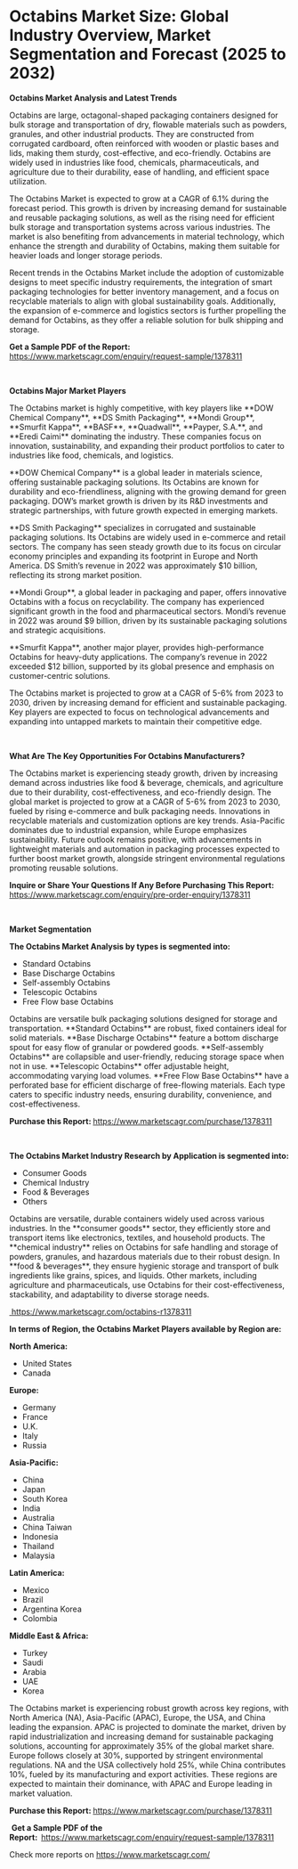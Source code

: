 <p><h1>Octabins Market Size: Global Industry Overview, Market Segmentation and Forecast (2025 to 2032)</h1></p><p><strong>Octabins Market Analysis and Latest Trends</strong></p>
<p><p>Octabins are large, octagonal-shaped packaging containers designed for bulk storage and transportation of dry, flowable materials such as powders, granules, and other industrial products. They are constructed from corrugated cardboard, often reinforced with wooden or plastic bases and lids, making them sturdy, cost-effective, and eco-friendly. Octabins are widely used in industries like food, chemicals, pharmaceuticals, and agriculture due to their durability, ease of handling, and efficient space utilization.</p><p>The Octabins Market is expected to grow at a CAGR of 6.1% during the forecast period. This growth is driven by increasing demand for sustainable and reusable packaging solutions, as well as the rising need for efficient bulk storage and transportation systems across various industries. The market is also benefiting from advancements in material technology, which enhance the strength and durability of Octabins, making them suitable for heavier loads and longer storage periods.</p><p>Recent trends in the Octabins Market include the adoption of customizable designs to meet specific industry requirements, the integration of smart packaging technologies for better inventory management, and a focus on recyclable materials to align with global sustainability goals. Additionally, the expansion of e-commerce and logistics sectors is further propelling the demand for Octabins, as they offer a reliable solution for bulk shipping and storage.</p></p>
<p><strong>Get a Sample PDF of the Report:&nbsp;</strong> <a href="https://www.marketscagr.com/enquiry/request-sample/1378311?utm_campaign=2115&utm_medium=2&utm_source=Github&utm_content=ia&utm_term=24012025&utm_id=octabins">https://www.marketscagr.com/enquiry/request-sample/1378311</a></p>
<p>&nbsp;</p>
<p><strong>Octabins Major Market Players</strong></p>
<p><p>The Octabins market is highly competitive, with key players like **DOW Chemical Company**, **DS Smith Packaging**, **Mondi Group**, **Smurfit Kappa**, **BASF**, **Quadwall**, **Payper, S.A.**, and **Eredi Caimi** dominating the industry. These companies focus on innovation, sustainability, and expanding their product portfolios to cater to industries like food, chemicals, and logistics.</p><p>**DOW Chemical Company** is a global leader in materials science, offering sustainable packaging solutions. Its Octabins are known for durability and eco-friendliness, aligning with the growing demand for green packaging. DOW’s market growth is driven by its R&D investments and strategic partnerships, with future growth expected in emerging markets.</p><p>**DS Smith Packaging** specializes in corrugated and sustainable packaging solutions. Its Octabins are widely used in e-commerce and retail sectors. The company has seen steady growth due to its focus on circular economy principles and expanding its footprint in Europe and North America. DS Smith’s revenue in 2022 was approximately $10 billion, reflecting its strong market position.</p><p>**Mondi Group**, a global leader in packaging and paper, offers innovative Octabins with a focus on recyclability. The company has experienced significant growth in the food and pharmaceutical sectors. Mondi’s revenue in 2022 was around $9 billion, driven by its sustainable packaging solutions and strategic acquisitions.</p><p>**Smurfit Kappa**, another major player, provides high-performance Octabins for heavy-duty applications. The company’s revenue in 2022 exceeded $12 billion, supported by its global presence and emphasis on customer-centric solutions.</p><p>The Octabins market is projected to grow at a CAGR of 5-6% from 2023 to 2030, driven by increasing demand for efficient and sustainable packaging. Key players are expected to focus on technological advancements and expanding into untapped markets to maintain their competitive edge.</p></p>
<p>&nbsp;</p>
<p><strong>What Are The Key Opportunities For Octabins Manufacturers?</strong></p>
<p><p>The Octabins market is experiencing steady growth, driven by increasing demand across industries like food & beverage, chemicals, and agriculture due to their durability, cost-effectiveness, and eco-friendly design. The global market is projected to grow at a CAGR of 5-6% from 2023 to 2030, fueled by rising e-commerce and bulk packaging needs. Innovations in recyclable materials and customization options are key trends. Asia-Pacific dominates due to industrial expansion, while Europe emphasizes sustainability. Future outlook remains positive, with advancements in lightweight materials and automation in packaging processes expected to further boost market growth, alongside stringent environmental regulations promoting reusable solutions.</p></p>
<p><strong>Inquire or Share Your Questions If Any Before Purchasing This Report:</strong> <a href="https://www.marketscagr.com/enquiry/pre-order-enquiry/1378311?utm_campaign=2115&utm_medium=2&utm_source=Github&utm_content=ia&utm_term=24012025&utm_id=octabins">https://www.marketscagr.com/enquiry/pre-order-enquiry/1378311</a></p>
<p>&nbsp;</p>
<p><strong>Market Segmentation</strong></p>
<p><strong>The Octabins Market Analysis by types is segmented into:</strong></p>
<p><ul><li>Standard Octabins</li><li>Base Discharge Octabins</li><li>Self-assembly Octabins</li><li>Telescopic Octabins</li><li>Free Flow base Octabins</li></ul></p>
<p><p>Octabins are versatile bulk packaging solutions designed for storage and transportation. **Standard Octabins** are robust, fixed containers ideal for solid materials. **Base Discharge Octabins** feature a bottom discharge spout for easy flow of granular or powdered goods. **Self-assembly Octabins** are collapsible and user-friendly, reducing storage space when not in use. **Telescopic Octabins** offer adjustable height, accommodating varying load volumes. **Free Flow Base Octabins** have a perforated base for efficient discharge of free-flowing materials. Each type caters to specific industry needs, ensuring durability, convenience, and cost-effectiveness.</p></p>
<p><strong>Purchase this Report:&nbsp;</strong><a href="https://www.marketscagr.com/purchase/1378311?utm_campaign=2115&utm_medium=2&utm_source=Github&utm_content=ia&utm_term=24012025&utm_id=octabins">https://www.marketscagr.com/purchase/1378311</a></p>
<p>&nbsp;</p>
<p><strong>The Octabins Market Industry Research by Application is segmented into:</strong></p>
<p><ul><li>Consumer Goods</li><li>Chemical Industry</li><li>Food & Beverages</li><li>Others</li></ul></p>
<p><p>Octabins are versatile, durable containers widely used across various industries. In the **consumer goods** sector, they efficiently store and transport items like electronics, textiles, and household products. The **chemical industry** relies on Octabins for safe handling and storage of powders, granules, and hazardous materials due to their robust design. In **food & beverages**, they ensure hygienic storage and transport of bulk ingredients like grains, spices, and liquids. Other markets, including agriculture and pharmaceuticals, use Octabins for their cost-effectiveness, stackability, and adaptability to diverse storage needs.</p></p>
<p><a href="https://www.marketscagr.com/octabins-r1378311?utm_campaign=2115&utm_medium=2&utm_source=Github&utm_content=ia&utm_term=24012025&utm_id=octabins">&nbsp;https://www.marketscagr.com/octabins-r1378311</a></p>
<p><strong>In terms of Region, the Octabins Market Players available by Region are:</strong></p>
<p>
    <p> <strong> North America: </strong>
        <ul>
            <li>United States</li>
            <li>Canada</li>
        </ul>
        </p> 
    <p> <strong> Europe: </strong>
        <ul>
            <li>Germany</li>
            <li>France</li>
            <li>U.K.</li>
            <li>Italy</li>
            <li>Russia</li>
        </ul>
        </p> 
    <p> <strong> Asia-Pacific: </strong>
        <ul>
            <li>China</li>
            <li>Japan</li>
            <li>South Korea</li>
            <li>India</li>
            <li>Australia</li>
            <li>China Taiwan</li>
            <li>Indonesia</li>
            <li>Thailand</li>
            <li>Malaysia</li>
        </ul>
        </p> 
    <p> <strong> Latin America: </strong>
        <ul>
            <li>Mexico</li>
            <li>Brazil</li>
            <li>Argentina Korea</li>
            <li>Colombia</li>
        </ul>
        </p> 
    <p> <strong> Middle East & Africa: </strong>
        <ul>
            <li>Turkey</li>
            <li>Saudi</li>
            <li>Arabia</li>
            <li>UAE</li>
            <li>Korea</li>
        </ul>
    </p>
    </p>
<p><p>The Octabins market is experiencing robust growth across key regions, with North America (NA), Asia-Pacific (APAC), Europe, the USA, and China leading the expansion. APAC is projected to dominate the market, driven by rapid industrialization and increasing demand for sustainable packaging solutions, accounting for approximately 35% of the global market share. Europe follows closely at 30%, supported by stringent environmental regulations. NA and the USA collectively hold 25%, while China contributes 10%, fueled by its manufacturing and export activities. These regions are expected to maintain their dominance, with APAC and Europe leading in market valuation.</p></p>
<p><strong>Purchase this Report: </strong><a href="https://www.marketscagr.com/purchase/1378311?utm_campaign=2115&utm_medium=2&utm_source=Github&utm_content=ia&utm_term=24012025&utm_id=octabins">https://www.marketscagr.com/purchase/1378311</a></p>
<p>&nbsp;<strong>Get a Sample PDF of the Report:&nbsp;&nbsp;</strong><a href="https://www.marketscagr.com/enquiry/request-sample/1378311?utm_campaign=2115&utm_medium=2&utm_source=Github&utm_content=ia&utm_term=24012025&utm_id=octabins">https://www.marketscagr.com/enquiry/request-sample/1378311</a></p>
<p><strong></strong></p>
<p>Check more reports on <a href="https://www.marketscagr.com/?utm_campaign=2115&utm_medium=2&utm_source=Github&utm_content=ia&utm_term=24012025&utm_id=octabins">https://www.marketscagr.com/</a></p>